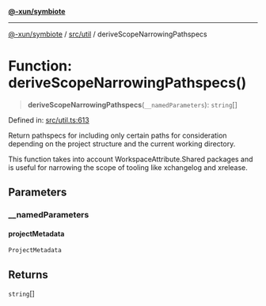 [**@-xun/symbiote**](../../../README.md)

***

[@-xun/symbiote](../../../README.md) / [src/util](../README.md) / deriveScopeNarrowingPathspecs

# Function: deriveScopeNarrowingPathspecs()

> **deriveScopeNarrowingPathspecs**(`__namedParameters`): `string`[]

Defined in: [src/util.ts:613](https://github.com/Xunnamius/symbiote/blob/892f2824ac6ba0b778715e945397d1bc643ed619/src/util.ts#L613)

Return pathspecs for including only certain paths for consideration depending
on the project structure and the current working directory.

This function takes into account WorkspaceAttribute.Shared packages
and is useful for narrowing the scope of tooling like xchangelog and
xrelease.

## Parameters

### \_\_namedParameters

#### projectMetadata

`ProjectMetadata`

## Returns

`string`[]
